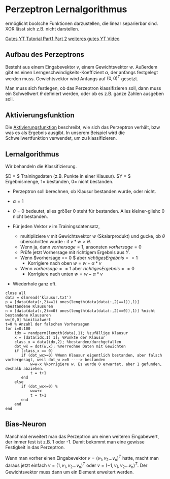 # Perzeptron Lernalgorithmus
ermöglicht boolsche Funktionen darzustellen, die linear separierbar sind.
XOR lässt sich z.B. nicht darstellen.

[Gutes YT Tutorial Part1 ](https://www.youtube.com/watch?v=ldBsf7qJCMI)
[Part 2](https://www.youtube.com/watch?v=SPwZ6CnoBQM)
[weiteres gutes YT Video](https://www.youtube.com/watch?v=xTg9gklMWJA)

## Aufbau des Perzeptrons

Besteht aus einem Eingabevektor $v$, einem Gewichtsvektor $w$.
Außerdem gibt es einen Lerngeschwindigkeits-Koeffizient  $\alpha$, der anfangs
festgelegt werden muss.
Gewichtsvektor wird Anfangs auf $(0,0)^T$ gesetzt.

Man muss sich festlegen, ob das Perzeptron klassifizieren soll, dann muss
ein Schwellwert $\theta$ definiert werden, oder ob es z.B. ganze Zahlen ausgeben soll.


## Aktivierungsfunktion
Die [Aktivierungsfunktion](https://de.wikipedia.org/wiki/K%C3%BCnstliches_Neuron#Aktivierungsfunktionen) beschreibt, wie sich das Perzeptron verhält, bzw was es als Ergebnis ausgibt.
In unserem Beispiel wird die Schwellwertfunktion verwendet, um zu klassifizieren.

## Lernalgorithmus

Wir behandeln die Klassifizierung.

$D = $ Trainingsdaten (z.B. Punkte in einer Klausur). $Y = $ Ergebnismenge, $1=$ bestanden, $0=$ nicht bestanden.

* Perzeptron soll berechnen, ob Klausur bestanden wurde, oder nicht.
* $\alpha = 1$
* $\theta = 0$ bedeutet, alles größer $0$ steht für bestanden. Alles kleiner-gliehc $0$ nicht bestanden.

* Für jeden Vektor $v$ im Trainingsdatensatz,
  * multipliziere $v$ mit Gewichtsvektor $w$ (Skalarprodukt) und gucke, ob $\theta$ überschritten wurde : if $v*w > \theta$.
  * Wenn ja, dann $vorhersage = 1$, ansonsten $vorhersage = 0$
  * Prüfe jetzt Vorhersage mit richtigem Ergebnis aus $Y$.
  * Wenn $vorhersage == 0 $ aber $richtigesErgebnis==1$
      * Korrigiere nach oben $w = w + \alpha * v$
  * Wenn $vorhersage == 1$ aber $richtigesErgebnis==0$
      * Korrigiere nach unten $w = w - \alpha * v$
* Wiederhole ganz oft.
 ```
 close all
 data = dlmread('klausur.txt')
 p = [data(data(:,2)==1) ones(length(data(data(:,2)==1)),1)] %bestandene Klausuren
 n = [data(data(:,2)==0) ones(length(data(data(:,2)==0)),1)] %nicht bestandene Klausuren
 w=[0,0] %initialwert
 t=0 % Anzahl der falschen Vorhersagen
 for i=0:100
     idx = randperm(length(data),1); %zufällige Klausur
     x = [data(idx,1) 1]; %Punkte der Klausur
     class_x = data(idx,2); %bestanden/durchgefallen
     dot_wx = dot(w,x); %Verrechne Daten mit Gewichten
     if (class_x == 0)
        if (dot_wx>=0) %Wenn Klausur eigentlich bestanden, aber falsch vorhergesagt, weil dot_w >=0 ----> bestanden
            w=w-x %korrigiere w. Es wurde 0 erwartet, aber 1 gefunden, deshalb abziehen.
            t = t+1
        end
     else
        if (dot_wx<=0) %
            w=w+x
            t = t+1
        end
     end
 end
 ```
## Bias-Neuron
Manchmal erweitert man das Perzeptron um einen weiteren Eingabewert, der immer fest ist z.B. 1 oder -1.
Damit bekommt man eine gewisse Festigkeit in das Perzeptron.

Wenn man vorher einen Eingabevektor $v = (v_1,v_2...v_n)^T$ hatte, macht man daraus jetzt einfach $v = (1, v_1,v_2...v_n)^T$ oder $v = (-1, v_1,v_2...v_n)^T$. Der Gewichtsvektor muss dann um ein Element erweitert werden.
